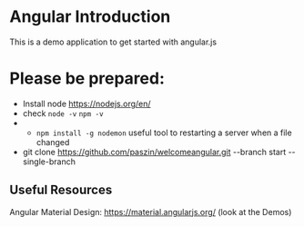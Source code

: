 # Angular Introduction

This is a demo application to get started with angular.js

# Please be prepared:

- Install node https://nodejs.org/en/
- check `node -v` `npm -v`
- - `npm install -g nodemon` useful tool to restarting a server when a file changed
- git clone https://github.com/paszin/welcomeangular.git --branch start --single-branch


## Useful Resources
Angular Material Design: https://material.angularjs.org/ (look at the Demos)
